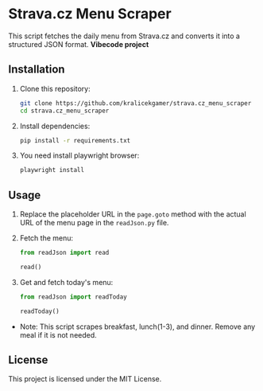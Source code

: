 # Strava.cz Menu Scraper
This script fetches the daily menu from Strava.cz and converts it into a structured JSON format. **Vibecode project**
## Installation
1. Clone this repository:
    ```bash
    git clone https://github.com/kralicekgamer/strava.cz_menu_scraper
    cd strava.cz_menu_scraper
    ```

2. Install dependencies:
    ```bash
    pip install -r requirements.txt
    ```

3. You need install playwright browser:
    ```bash
    playwright install
    ```   

## Usage
1. Replace the placeholder URL in the `page.goto` method with the actual URL of the menu page in the `readJson.py` file.

2. Fetch the menu:
    ```python
    from readJson import read

    read()
    ```

3. Get and fetch today's menu:
    ```python
    from readJson import readToday

    readToday()
    ```

- Note: This script scrapes breakfast, lunch(1-3), and dinner. Remove any meal if it is not needed.

## License
This project is licensed under the MIT License.

